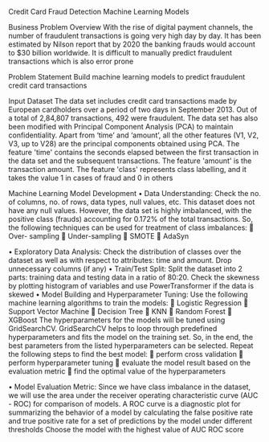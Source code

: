 Credit Card Fraud Detection Machine Learning Models

Business Problem Overview
With the rise of digital payment channels, the number of fraudulent transactions is going very high day by day. It has been estimated by Nilson report that by 2020 the banking frauds would account to $30 billion worldwide. It is difficult to manually predict fraudulent transactions which is also error prone 

Problem Statement
Build machine learning models to predict fraudulent credit card transactions 

Input Dataset
The data set includes credit card transactions made by European cardholders over a period of two days in September 2013. Out of a total of 2,84,807 transactions, 492 were fraudulent.  The data set has also been modified with Principal Component Analysis (PCA) to maintain confidentiality. Apart from ‘time’ and ‘amount’, all the other features (V1, V2, V3, up to V28) are the principal components obtained using PCA. The feature 'time' contains the seconds elapsed between the first transaction in the data set and the subsequent transactions. The feature 'amount' is the transaction amount. The feature 'class' represents class labelling, and it takes the value 1 in cases of fraud and 0 in others

Machine Learning Model Development
•	Data Understanding: Check the no. of columns, no. of rows, data types, null values, etc. This dataset does not have any null values. However, the data set is highly imbalanced, with the positive class (frauds) accounting for 0.172% of the total transactions. So, the following techniques can be used for treatment of class imbalances: 
	Over- sampling
	Under-sampling
	 SMOTE
	 AdaSyn

•	Exploratory Data Analysis: Check the distribution of classes over the dataset as well as with respect to attributes: time and amount. Drop unnecessary columns (if any)
•	Train/Test Split: Split the dataset into 2 parts: training data and testing data in a ratio of 80:20. Check the skewness by plotting histogram of variables and use PowerTransformer if the data is skewed
•	Model Building and Hyperparameter Tuning: Use the following machine learning algorithms to train the models:
	Logistic Regression
	Support Vector Machine
	Decision Tree
	KNN
	Random Forest 
	XGBoost 
The hyperparameters for the models will be tuned using GridSearchCV. GridSearchCV helps to loop through predefined hyperparameters and fits the model on the training set. So, in the end, the best parameters from the listed hyperparameters can be selected. Repeat the following steps to find the best model:
	perform cross validation 
	perform hyperparameter tuning
	evaluate the model result based on the evaluation metric
	find the optimal value of the hyperparameters

•	Model Evaluation Metric: Since we have class imbalance in the dataset, we will use the area under the receiver operating characteristic curve (AUC - ROC) for comparison of models. A ROC curve is a diagnostic plot for summarizing the behavior of a model by calculating the false positive rate and true positive rate for a set of predictions by the model under different thresholds
Choose the model with the highest value of AUC ROC score
